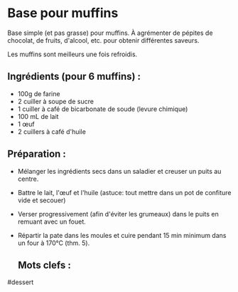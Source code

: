 Base pour muffins
=================

Base simple (et pas grasse) pour muffins. À agrémenter
de pépites de chocolat, de fruits, d'alcool, etc. pour
obtenir différentes saveurs.

Les muffins sont meilleurs une fois refroidis.

Ingrédients (pour 6 muffins) :
----------------------------

- 100g de farine
- 2 cuiller à soupe de sucre
- 1 cuiller à café de bicarbonate de soude (levure chimique)
- 100 mL de lait
- 1 œuf
- 2 cuillers à café d'huile

Préparation :
-------------

* Mélanger les ingrédients secs dans un saladier et
  creuser un puits au centre.

* Battre le lait, l'œuf et l'huile (astuce: tout mettre
  dans un pot de confiture vide et secouer)

* Verser progressivement (afin d'éviter les grumeaux) dans
  le puits en remuant avec un fouet.

* Répartir la pate dans les moules et cuire pendant 15 min
  minimum dans un four à 170°C (thm. 5).

  Mots clefs :
  ----------------

#dessert

